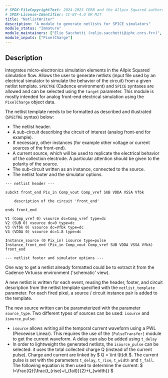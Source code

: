 ```yaml
---
# SPDX-FileCopyrightText: 2024-2025 CERN and the Allpix Squared authors
# SPDX-License-Identifier: CC-BY-4.0 OR MIT
title: "NetlistWriter"
description: "A module to generate netlists for SPICE simulators"
module_status: "Immature"
module_maintainers: ["Elio Sacchetti (<elio.sacchetti@iphc.cnrs.fr>)", "Simon Spannagel (<simon.spannagel@cern.ch>)"]
module_inputs: ["PixelCharge"]
---
```


## Description

Integrates micro-electronics simulation elements in the Allpix Squared simulation flow. Allows the user to generate netlists (input file used by an electrical simulator to simulate the behavior of the circuit) from a given netlist template. `SPECTRE` (Cadence environment) and `SPICE` syntaxes are allowed and can be selected using the `target` parameter. This module is mostly intended for analog front-end electrical simulation using the `PixelCharge` object data.

The netlist template needs to be formatted as described and illustrated (`SPECTRE` syntax) below:

* The netlist header.
* A sub-circuit describing the circuit of interest (analog front-end for example).
* If necessary, other instances (for example other voltage or current sources of the front-end).
* A current source, which will be used to replicate the electrical behavior of the collection electrode. A particular attention should be given to the polarity of the source.
* The sub-circuit written as an instance, connected to the source.
* The netlist footer and the simulator options.

```shell
--- netlist header ---

subckt front_end Pix_in Comp_vout Comp_vref SUB VDDA VSSA Vfbk

    description of the circuit 'front_end'

ends front_end

V1 (Comp_vref 0) vsource dc=Comp_vref type=dc
V2 (SUB 0) vsource dc=0 type=dc
V3 (Vfbk 0) vsource dc=Vfbk type=dc
V4 (VDDA 0) vsource dc=1.8 type=dc

Instance_source (0 Pix_in) isource type=pulse
Instance_front_end (Pix_in Comp_vout Comp_vref SUB VDDA VSSA Vfbk) front_end

--- netlist footer and simulator options ---
```

One way to get a netlist already formatted could be to extract it from the Cadence Virtuoso environment ('schematic' view).

A new netlist is written for each event, reusing the header, footer, and circuit description from the netlist template specified with the `netlist_template` parameter. For each fired pixel, a source / circuit instance pair is added to the template.

The new source written can be parameterized with the parameter `source_type`. Two different types of sources can be used: `isource` and `isource_pulse`:

* `isource` allows writing all the temporal current waveform using a PWL (Piecewise Linear). This requires the use of the `[PulseTransfer]` module to get the current waveform. A delay can also be added using `t_delay`
* In order to lightweight the generated netlists, the `isource_pulse` can be selected: it uses the total collected charge Q (instead of the current pulse). Charge and current are linked by $ Q = \int I(t)dt $. The current pulse is set with the parameters `t_delay`, `t_rise`, `t_width` and `t_fall`. The following equation is then used to determine the current: $ I=\frac{Q}{\frac{t_{rise}+t_{fall}}{2}+t_{width}} $

<!--
The other possible source type is the `vsource_pulse`: using the total collected charge Q and the collecting electrode capacitance C, the voltage $U={Q}/{C}$ is written in the netlist.

The generated netlist file name can be configured with a prefix taken from the `file_name` parameter, and contains the number of the event the netlist was generated for.

The pixel address is used to identify the fired pixels in the netlist. If we consider the pixel (6,3) fired (7th column and 4th row) in a 10x10 matrix, the index 63 will be written in the netlist for this pixel (linearization of the 2D x and y indexes).

The parameter `waveform_to_save` is used to write at the end of the generated netlist the waveform(s) to be saved (always using the index notation to identify the fired pixels).

The electrical circuit simulation can be performed within the Allpix Squared event using the boolean parameter `run_netlist_sim` (default to `False`). If performed, the electrical simulation puts in stand-by the execution of the event.
The simulator command to execute must be given using the parameter `simulator_command`. The generated netlist name to execute is appended at the end of the command, as illustrated below for `SPECTRE` syntax:

```shell
spectre -f nutascii <file_name_event1.scs>
```

This electrical simulation is performed in the same terminal as the Allpix event, thus requiring the electrical simulator environment to be correctly set.


## Parameters

* `target`: Syntax for the additional data to be written in the netlist, either `SPECTRE` or `SPICE`.
* `netlist_template`: Location of file containing the netlist template of the circuit in one of the supported formats.
* `file_name` : Generated netlist prefix name (the suffix is the event number).
* `source_type`: Type of current source to be used, `isource` and `isource_pulse`.
* `source_name`: Name of the current source instance in the netlist.
* `subckt_name`: Name of the circuit the source is connected to.
* `common_nets`: Nets shared between the pixels.
* `t_delay`: delay from 0 before the current pulse starts, default to 0 ns
* `t_rise`: rise time of the current pulse, default to 1 ns, only works for the `isource_pulse`
* `t_width`: width of the current pulse, default to 3 ns, only works for the `isource_pulse`
* `t_fall`: fall time of the current pulse, default to 1 ns, only works for the `isource_pulse`
* `waveform_to_save`: Name of the waveforms to save
* `run_netlist_sim`: Boolean flag to select whether running the circuit simulation or not, default to false. The simulator (either `SPECTRE` or `SPICE`) environment must be loaded to run the circuit simulation in the event.
* `simulator_command`: Command to be exuted in the terminal, the generated netlist name is appended at the end of the command


## Usage

A possible configuration is using a `isource` and the `SPICE` syntax, requiring the collecting electrode capacitance:

```ini
[NetlistWriter]
target = SPICE
netlist_template = "front_end.asc"
source_type = isource
source_name = Instance_pulse
subckt_name = Instance_front_end
common_nets = Comp_vref, SUB, VDDA, VSSA, Vfbk
waveform_to_save = Pix_in, CSA_out, Comp_vout
run_netlist_sim = 1
simulator_command = "wine 'your\path\LTSpiceXVII\XVIIx64.exe' -run"
```

A current pulse `isource_pulse` and the `SPECTRE` syntax is used is this example:

```ini
[NetlistWriter]
target = SPECTRE
netlist_template = "front_end.scs"
source_type = isource_pulse
t_delay = 200ns
t_rise = 5ns
t_width = 20ns
t_fall = 5ns
source_name = Instance_pulse
subckt_name = Instance_front_end
common_nets = Comp_vref, SUB, VDDA, VSSA, Vfbk
waveform_to_save = Comp_vout
run_netlist_sim = 1
simulator_command = "spectre +aps -warn -info -log -debug -f nutascii"
```
